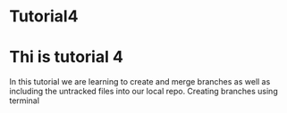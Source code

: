 # Tutorial4
# Thi is tutorial 4
In this tutorial we are learning to create and merge branches as well as including the untracked files into our local repo.
Creating branches using terminal